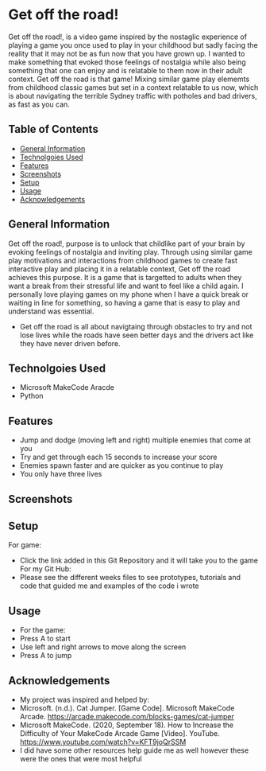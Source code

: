 # Get off the road!
Get off the road!, is a video game inspired by the nostaglic experience of playing a game you once used to play in your childhood but sadly facing the reality that it may not be as fun now that you have grown up. 
I wanted to make something that evoked those feelings of nostalgia while also being something that one can enjoy and is relatable to them now in their adult context. 
Get off the road is that game! 
Mixing similar game play elememts from childhood classic games but set in a context relatable to us now, which is about navigating the terrible Sydney traffic with potholes and bad drivers, as fast as you can. 

## Table of Contents
*  [General Information](#general-Information)
*  [Technolgoies Used](#Technologies-Used) 
*  [Features](#Features)
*  [Screenshots](#Screenshots)
*  [Setup](#Setup)
*  [Usage](#Usage)
*  [Acknowledgements](#Acknowledgements) 

## General Information
Get off the road!, purpose is to unlock that childlike part of your brain by evoking feelings of nostalgia and inviting play. Through using similar game play motivations and interactions from childhood games to create fast interactive play and placing it in a relatable context, Get off the road achieves this purpose. It is a game that is targetted to adults when they want a break from their stressful life and want to feel like a child again. I personally love playing games on my phone when I have a quick break or waiting in line for something, so having a game that is easy to play and understand was essential. 
* Get off the road is all about navigtaing through obstacles to try and not lose lives while the roads have seen better days and the drivers act like they have never driven before. 

## Technolgoies Used
* Microsoft MakeCode Aracde 
* Python

## Features 
*  Jump and dodge (moving left and right) multiple enemies that come at you
*  Try and get through each 15 seconds to increase your score
*  Enemies spawn faster and are quicker as you continue to play
*  You only have three lives

## Screenshots 

## Setup 
For game:
* Click the link added in this Git Repository and it will take you to the game
For my Git Hub:
* Please see the different weeks files to see prototypes, tutorials and code that guided me and examples of the code i wrote
  
## Usage 
* For the game:
* Press A to start
* Use left and right arrows to move along the screen
* Press A to jump

## Acknowledgements 
* My project was inspired and helped by:
* Microsoft. (n.d.). Cat Jumper. [Game Code]. Microsoft MakeCode Arcade. https://arcade.makecode.com/blocks-games/cat-jumper 
* Microsoft MakeCode. (2020, September 18). How to Increase the Difficulty of Your MakeCode Arcade Game [Video]. YouTube. https://www.youtube.com/watch?v=KFT9joQrSSM
* I did have some other resources help guide me as well however these were the ones that were most helpful 





